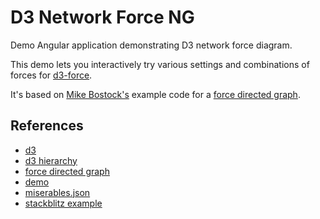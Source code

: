 # D3 Network Force NG

Demo Angular application demonstrating D3 network force diagram.

This demo lets you interactively try various settings and combinations of forces for [d3-force](https://github.com/d3/d3-force).

It's based on [Mike Bostock's](https://bost.ocks.org/) example code for a [force directed graph](http://bl.ocks.org/mbostock/2675ff61ea5e063ede2b5d63c08020c7).

## References

* [d3](https://d3js.org)
* [d3 hierarchy](https://d3js.org/d3-hierarchy)
* [force directed graph](https://observablehq.com/@d3/force-directed-graph/2)
* [demo](https://gist.github.com/steveharoz/8c3e2524079a8c440df60c1ab72b5d03)
* [miserables.json](https://gist.githubusercontent.com/steveharoz/8c3e2524079a8c440df60c1ab72b5d03/raw/7c039c6b78eea9c97ce763e5fddbfa47c99661f9/miserables.json)
* [stackblitz example](https://stackblitz.com/edit/angular-13-template-jq8khd?file=src%2Fapp%2Fapp.component.ts)
